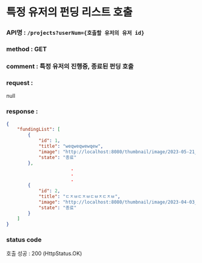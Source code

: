 # 특정 유저의 펀딩 리스트 호출
### API명 : `/projects?userNum={호출할 유저의 유저 id}`

### method : GET

### comment : 특정 유저의 진행중, 종료된 펀딩 호출

### request :
null

### response :
~~~json
{
    "fundingList": [
        {
            "id": 1,
            "title": "weqweqwewqew",
            "image": "http://localhost:8080/thumbnail/image/2023-05-21_00:11:40_b.png",
            "state": "종료"
        },
                        .
                        .
                        .
        {
            "id": 2,
            "title": "ㄷㅈㅂㄷㅈㅂㄷㅂㅈㄷㅈㅂ",
            "image": "http://localhost:8080/thumbnail/image/2023-04-03_23:14:52_musicmeet.png",
            "state": "종료"
        }
    ]
}
~~~
### status code
호출 성공 : 200 (HttpStatus.OK)